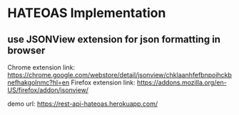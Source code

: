 # HATEOAS Implementation

## use JSONView extension for json formatting in browser
Chrome extension link: https://chrome.google.com/webstore/detail/jsonview/chklaanhfefbnpoihckbnefhakgolnmc?hl=en
Firefox extension link: https://addons.mozilla.org/en-US/firefox/addon/jsonview/

demo url: https://rest-api-hateoas.herokuapp.com/
